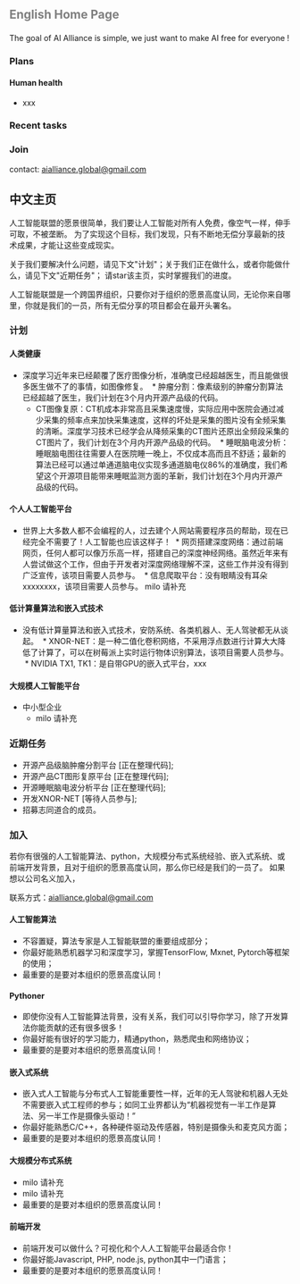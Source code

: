 ## <p style='color:grey'>English Home Page</p>

The goal of AI Alliance is simple, we just want to make AI free for everyone !

### Plans
#### Human health
* xxx

### Recent tasks
 
### Join

contact: aialliance.global@gmail.com

## 中文主页

人工智能联盟的愿景很简单，我们要让人工智能对所有人免费，像空气一样，伸手可取，不被垄断。
为了实现这个目标，我们发现，只有不断地无偿分享最新的技术成果，才能让这些变成现实。

关于我们要解决什么问题，请见下文"计划"；关于我们正在做什么，或者你能做什么，请见下文"近期任务"；
请star该主页，实时掌握我们的进度。

人工智能联盟是一个跨国界组织，只要你对于组织的愿景高度认同，无论你来自哪里，你就是我们的一员，所有无偿分享的项目都会在最开头署名。


### 计划
#### 人类健康
* 深度学习近年来已经颠覆了医疗图像分析，准确度已经超越医生，而且能做很多医生做不了的事情，如图像修复。
  * 肿瘤分割：像素级别的肿瘤分割算法已经超越了医生，我们计划在3个月内开源产品级的代码。
  * CT图像复原：CT机成本非常高且采集速度慢，实际应用中医院会通过减少采集的频率点来加快采集速度，这样的坏处是采集的图片没有全频采集的清晰。深度学习技术已经学会从降频采集的CT图片还原出全频段采集的CT图片了，我们计划在3个月内开源产品级的代码。
  * 睡眠脑电波分析：睡眠脑电图往往需要人在医院睡一晚上，不仅成本高而且不舒适；最新的算法已经可以通过单通道脑电仪实现多通道脑电仪86%的准确度，我们希望这个开源项目能带来睡眠监测方面的革新，我们计划在3个月内开源产品级的代码。
  
#### 个人人工智能平台
* 世界上大多数人都不会编程的人，过去建个人网站需要程序员的帮助，现在已经完全不需要了！人工智能也应该这样子！
  * 网页搭建深度网络：通过前端网页，任何人都可以像万乐高一样，搭建自己的深度神经网络。虽然近年来有人尝试做这个工作，但由于开发者对深度网络理解不深，这些工作并没有得到广泛宣传，该项目需要人员参与。
  * 信息爬取平台：没有眼睛没有耳朵xxxxxxxx，该项目需要人员参与。  milo 请补充
 
#### 低计算量算法和嵌入式技术
* 没有低计算量算法和嵌入式技术，安防系统、各类机器人、无人驾驶都无从谈起。
  * XNOR-NET：是一种二值化卷积网络，不采用浮点数进行计算大大降低了计算了，可以在树莓派上实时运行物体识别算法，该项目需要人员参与。
  * NVIDIA TX1, TK1：是自带GPU的嵌入式平台，xxx
 
#### 大规模人工智能平台
* 中小型企业
  * milo 请补充

### 近期任务
* 开源产品级脑肿瘤分割平台 [正在整理代码];
* 开源产品CT图形复原平台 [正在整理代码];
* 开源睡眠脑电波分析平台 [正在整理代码];
* 开发XNOR-NET [等待人员参与];
* 招募志同道合的成员。

### 加入
若你有很强的人工智能算法、python，大规模分布式系统经验、嵌入式系统、或前端开发背景，且对于组织的愿景高度认同，那么你已经是我们的一员了。
如果想以公司名义加入，

联系方式：aialliance.global@gmail.com

#### 人工智能算法
* 不容置疑，算法专家是人工智能联盟的重要组成部分；
* 你最好能熟悉机器学习和深度学习，掌握TensorFlow, Mxnet, Pytorch等框架的使用；
* 最重要的是要对本组织的愿景高度认同！

#### Pythoner
* 即使你没有人工智能算法背景，没有关系，我们可以引导你学习，除了开发算法你能贡献的还有很多很多！
* 你最好能有很好的学习能力，精通python，熟悉爬虫和网络协议；
* 最重要的是要对本组织的愿景高度认同！

#### 嵌入式系统
* 嵌入式人工智能与分布式人工智能重要性一样，近年的无人驾驶和机器人无处不需要嵌入式工程师的参与；如同工业界都认为“机器视觉有一半工作是算法、另一半工作是摄像头驱动！”
* 你最好能熟悉C/C++，各种硬件驱动及传感器，特别是摄像头和麦克风方面；
* 最重要的是要对本组织的愿景高度认同！

#### 大规模分布式系统
* milo 请补充
* milo 请补充
* 最重要的是要对本组织的愿景高度认同！

#### 前端开发
* 前端开发可以做什么？可视化和个人人工智能平台最适合你！
* 你最好能Javascript, PHP, node.js, python其中一门语言；
* 最重要的是要对本组织的愿景高度认同！



